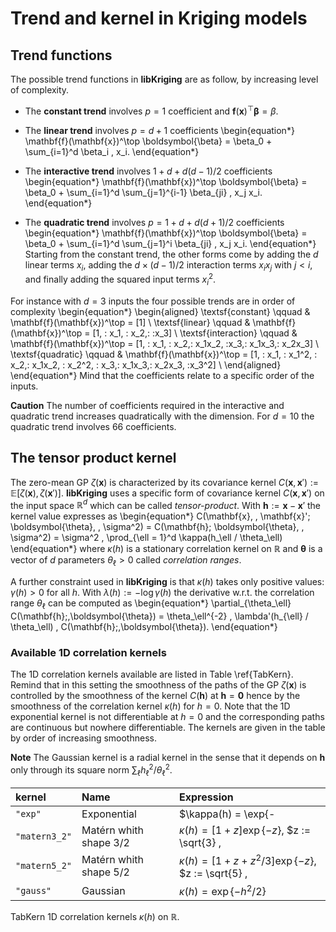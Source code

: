 # Trend and kernel in Kriging models

## Trend functions

The possible trend functions in **libKriging** are as follow, by increasing
level of complexity.

* The **constant trend** involves $p = 1$ coefficient and
  $\mathbf{f}(\mathbf{x})^\top\boldsymbol{\beta} = \beta$.
* The **linear trend** involves $p = d +1$ coefficients
  \begin{equation*}
    \mathbf{f}(\mathbf{x})^\top \boldsymbol{\beta} = \beta_0 + \sum_{i=1}^d \beta_i \, x_i.
  \end{equation*}
* The **interactive trend** involves $1 + d + d (d-1) /2$
  coefficients
  \begin{equation*}
    \mathbf{f}(\mathbf{x})^\top \boldsymbol{\beta} = \beta_0  +
    \sum_{i=1}^d \sum_{j=1}^{i-1} \beta_{ji} \, x_j x_i. 
  \end{equation*} 
  
* The **quadratic trend** involves $p = 1 + d + d(d+1) /2$
  coefficients
  \begin{equation*}
    \mathbf{f}(\mathbf{x})^\top \boldsymbol{\beta} = \beta_0  +
    \sum_{i=1}^d \sum_{j=1}^i \beta_{ji} \, x_j x_i. 
  \end{equation*}
Starting from the constant trend, the other forms come by
adding the $d$ linear terms $x_i$, adding the $d \times (d-1) / 2$
interaction terms $x_i x_j$ with $j <i$, and finally adding the
squared input terms $x_i^2$.

For instance with $d=3$ inputs the four possible trends are in order
of complexity
\begin{equation*}
\begin{aligned}
  \textsf{constant} \qquad
  & \mathbf{f}(\mathbf{x})^\top
  = [1] \\
  \textsf{linear} \qquad
  & \mathbf{f}(\mathbf{x})^\top
  = [1, \: x_1, \: x_2,\: \:x_3] \\
  \textsf{interaction} \qquad
  & \mathbf{f}(\mathbf{x})^\top
  = [1, \: x_1, \: x_2,\: x_1x_2, \:x_3,\: x_1x_3,\: x_2x_3] \\
  \textsf{quadratic} \qquad
  & \mathbf{f}(\mathbf{x})^\top
  = [1, \: x_1, \: x_1^2, \: x_2,\: x_1x_2, \: x_2^2, \: x_3,\: x_1x_3,\: x_2x_3, \:x_3^2] \\
\end{aligned}
\end{equation*}
Mind that the coefficients relate to a specific order of the inputs.

**Caution** The number of coefficients required in the interactive and quadratic
trend increases quadratically with the dimension. For $d = 10$ the
quadratic trend involves $66$ coefficients.

## The tensor product kernel

The zero-mean GP $\zeta(\mathbf{x})$ is characterized by its covariance
kernel $C(\mathbf{x}, \mathbf{x}') := \mathbb{E}[\zeta(\mathbf{x}),\, \zeta(\mathbf{x}')]$.
**libKriging** uses a specific form of covariance kernel $C(\mathbf{x},\,\mathbf{x}')$ on
the input space $\mathbb{R}^d$ which can be called
*tensor-product*. With $\mathbf{h} := \mathbf{x} - \mathbf{x}'$ the kernel
value expresses as
\begin{equation*}
  C(\mathbf{x}, \, \mathbf{x}'; \boldsymbol{\theta}, \, \sigma^2) =
  C(\mathbf{h}; \boldsymbol{\theta}, \, \sigma^2) =
  \sigma^2 \, \prod_{\ell = 1}^d \kappa(h_\ell / \theta_\ell)  
\end{equation*}
where $\kappa(h)$ is a stationary correlation kernel on $\mathbb{R}$
and $\boldsymbol{\theta}$ is a vector of $d$ parameters $\theta_\ell> 0$
called *correlation ranges*.

A further constraint used in **libKriging** is that $\kappa(h)$ takes only
positive values: $\gamma(h) >0$ for all $h$.  With
$\lambda(h) := - \log \gamma(h)$ the derivative w.r.t. the correlation
range $\theta_\ell$ can be computed as
\begin{equation*}
  \partial_{\theta_\ell} C(\mathbf{h};\,\boldsymbol{\theta}) = 
  \theta_\ell^{-2} \, \lambda'(h_{\ell} / \theta_\ell) \,
  C(\mathbf{h};\,\boldsymbol{\theta}).
\end{equation*}

### Available 1D correlation kernels

The 1D correlation kernels available are listed in Table
\ref{TabKern}.  Remind that in this setting the smoothness of the
paths of the GP $\zeta(\mathbf{x})$ is controlled by the smoothness of the
kernel $C(\mathbf{h})$ at $\mathbf{h} = \mathbf{0}$ hence by the smoothness of the
correlation kernel $\kappa(h)$ for $h=0$.  Note that the 1D
exponential kernel is not differentiable at $h = 0$ and the
corresponding paths are continuous but nowhere differentiable. The
kernels are given in the table by order of increasing smoothness.

**Note** The Gaussian kernel is a radial kernel in the sense that it
depends on $\mathbf{h}$ only through its square norm $\sum_\ell
h_\ell^2 / \theta_\ell^2$.

| kernel  | Name  | Expression  |
|:--|:--|:--|
| `"exp"` |  Exponential |  $\kappa(h) = \exp\{-|h|\}$  |
| `"matern3_2"` | Matérn whith shape $3/2$ | $\kappa(h) = [1 + z] \exp\{-z\}$, $z := \sqrt{3} \, |h|$ |
| `"matern5_2"` | Matérn whith shape $5/2$  | $\kappa(h) = [1 + z + z^2/3] \exp\{-z\}$, $z := \sqrt{5} \, |h|$  |
| `"gauss"` | Gaussian  | $\kappa(h) = \exp\{-h^2/2\}$ |

TabKern 1D correlation kernels $\kappa(h)$ on $\mathbb{R}$. 
